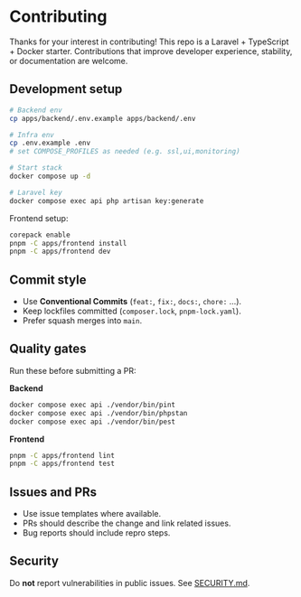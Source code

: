 # Contributing

Thanks for your interest in contributing! This repo is a Laravel + TypeScript + Docker starter. Contributions that improve developer experience, stability, or documentation are welcome.

## Development setup

```bash
# Backend env
cp apps/backend/.env.example apps/backend/.env

# Infra env
cp .env.example .env
# set COMPOSE_PROFILES as needed (e.g. ssl,ui,monitoring)

# Start stack
docker compose up -d

# Laravel key
docker compose exec api php artisan key:generate
````

Frontend setup:

```bash
corepack enable
pnpm -C apps/frontend install
pnpm -C apps/frontend dev
```

## Commit style

* Use **Conventional Commits** (`feat:`, `fix:`, `docs:`, `chore:` …).
* Keep lockfiles committed (`composer.lock`, `pnpm-lock.yaml`).
* Prefer squash merges into `main`.

## Quality gates

Run these before submitting a PR:

**Backend**

```bash
docker compose exec api ./vendor/bin/pint
docker compose exec api ./vendor/bin/phpstan
docker compose exec api ./vendor/bin/pest
```

**Frontend**

```bash
pnpm -C apps/frontend lint
pnpm -C apps/frontend test
```

## Issues and PRs

* Use issue templates where available.
* PRs should describe the change and link related issues.
* Bug reports should include repro steps.

## Security

Do **not** report vulnerabilities in public issues. See [SECURITY.md](SECURITY.md).
